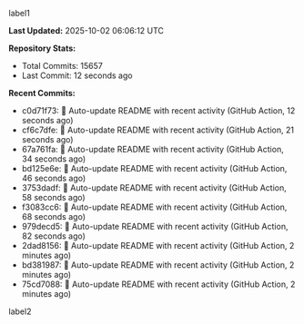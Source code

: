 
label1 
<!-- ACTIVITY_START -->
**Last Updated:** 2025-10-02 06:06:12 UTC

**Repository Stats:**
- Total Commits: 15657
- Last Commit: 12 seconds ago

**Recent Commits:**
- c0d71f73: 🤖 Auto-update README with recent activity (GitHub Action, 12 seconds ago)
- cf6c7dfe: 🤖 Auto-update README with recent activity (GitHub Action, 21 seconds ago)
- 67a761fa: 🤖 Auto-update README with recent activity (GitHub Action, 34 seconds ago)
- bd125e6e: 🤖 Auto-update README with recent activity (GitHub Action, 46 seconds ago)
- 3753dadf: 🤖 Auto-update README with recent activity (GitHub Action, 58 seconds ago)
- f3083cc6: 🤖 Auto-update README with recent activity (GitHub Action, 68 seconds ago)
- 979decd5: 🤖 Auto-update README with recent activity (GitHub Action, 82 seconds ago)
- 2dad8156: 🤖 Auto-update README with recent activity (GitHub Action, 2 minutes ago)
- bd381987: 🤖 Auto-update README with recent activity (GitHub Action, 2 minutes ago)
- 75cd7088: 🤖 Auto-update README with recent activity (GitHub Action, 2 minutes ago)
<!-- ACTIVITY_END -->

label2
